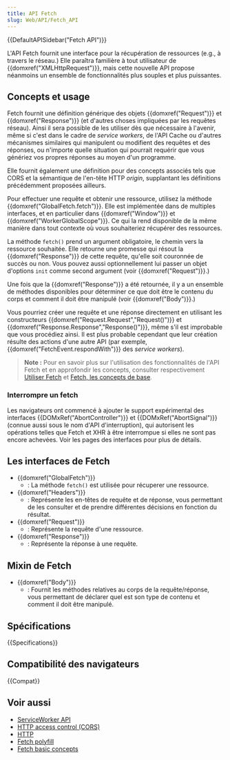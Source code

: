 ```yaml
---
title: API Fetch
slug: Web/API/Fetch_API
---
```


{{DefaultAPISidebar("Fetch API")}}

L'API Fetch fournit une interface pour la récupération de ressources (e.g., à travers le réseau.) Elle paraîtra familière à tout utilisateur de {{domxref("XMLHttpRequest")}}, mais cette nouvelle API propose néanmoins un ensemble de fonctionnalités plus souples et plus puissantes.

## Concepts et usage

Fetch fournit une définition générique des objets {{domxref("Request")}} et {{domxref("Response")}} (et d'autres choses impliquées par les requêtes réseau). Ainsi il sera possible de les utiliser dès que nécessaire à l'avenir, même si c'est dans le cadre de _service workers_, de l'API Cache ou d'autres mécanismes similaires qui manipulent ou modifient des requêtes et des réponses, ou n'importe quelle situation qui pourrait requérir que vous génériez vos propres réponses au moyen d'un programme.

Elle fournit également une définition pour des concepts associés tels que CORS et la sémantique de l'en-tête HTTP _origin_, supplantant les définitions précédemment proposées ailleurs.

Pour effectuer une requête et obtenir une ressource, utilisez la méthode {{domxref("GlobalFetch.fetch")}}. Elle est implémentée dans de multiples interfaces, et en particulier dans {{domxref("Window")}} et {{domxref("WorkerGlobalScope")}}. Ce qui la rend disponible de la même manière dans tout contexte où vous souhaiteriez récupérer des ressources.

La méthode `fetch()` prend un argument obligatoire, le chemin vers la ressource souhaitée. Elle retourne une promesse qui résout la {{domxref("Response")}} de cette requête, qu'elle soit couronnée de succès ou non. Vous pouvez aussi optionnellement lui passer un objet d'options `init` comme second argument (voir {{domxref("Request")}}.)

Une fois que la {{domxref("Response")}} a été retournée, il y a un ensemble de méthodes disponibles pour déterminer ce que doit être le contenu du corps et comment il doit être manipulé (voir {{domxref("Body")}}.)

Vous pourriez créer une requête et une réponse directement en utilisant les constructeurs {{domxref("Request.Request","Request()")}} et {{domxref("Response.Response","Response()")}}, même s'il est improbable que vous procédiez ainsi. Il est plus probable cependant que leur création résulte des actions d'une autre API (par exemple, {{domxref("FetchEvent.respondWith")}} des _service workers_).

> **Note :** Pour en savoir plus sur l'utilisation des fonctionnalités de l'API Fetch et en approfondir les concepts, consulter respectivement [Utiliser Fetch](/fr/docs/Web/API/Fetch_API/Using_Fetch) et [Fetch, les concepts de base](/fr/docs/Web/API/Fetch_API/Basic_concepts).

### Interrompre un fetch

Les navigateurs ont commencé à ajouter le support expérimental des interfaces {{DOMxRef("AbortController")}} et {{DOMxRef("AbortSignal")}} (connue aussi sous le nom d'API d'interruption), qui autorisent les opérations telles que Fetch et XHR à être interrompue si elles ne sont pas encore achevées. Voir les pages des interfaces pour plus de détails.

## Les interfaces de Fetch

- {{domxref("GlobalFetch")}}
  - : La méthode `fetch()` est utilisée pour récuperer une ressource.
- {{domxref("Headers")}}
  - : Représente les en-têtes de requête et de réponse, vous permettant de les consulter et de prendre différentes décisions en fonction du résultat.
- {{domxref("Request")}}
  - : Représente la requête d'une ressource.
- {{domxref("Response")}}
  - : Représente la réponse à une requête.

## Mixin de Fetch

- {{domxref("Body")}}
  - : Fournit les méthodes relatives au corps de la requête/réponse, vous permettant de déclarer quel est son type de contenu et comment il doit être manipulé.

## Spécifications

{{Specifications}}

## Compatibilité des navigateurs

{{Compat}}

## Voir aussi

- [ServiceWorker API](/fr/docs/Web/API/ServiceWorker_API)
- [HTTP access control (CORS)](/fr/docs/Web/HTTP/Access_control_CORS)
- [HTTP](/fr/docs/Web/HTTP)
- [Fetch polyfill](https://github.com/github/fetch)
- [Fetch basic concepts](/fr/docs/Web/API/Fetch_API/Basic_concepts)
